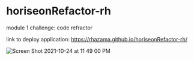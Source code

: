 # horiseonRefactor-rh

module 1 challenge: code refractor

link to deploy application: https://rhazama.github.io/horiseonRefactor-rh/

![Screen Shot 2021-10-24 at 11 49 00 PM](https://user-images.githubusercontent.com/88352747/138647654-b35cd52c-f1cd-421c-8836-a34d0b799157.png)

